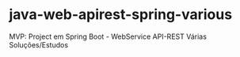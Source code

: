 # java-web-apirest-spring-various
MVP: Project em Spring Boot - WebService API-REST  Várias Soluções/Estudos
